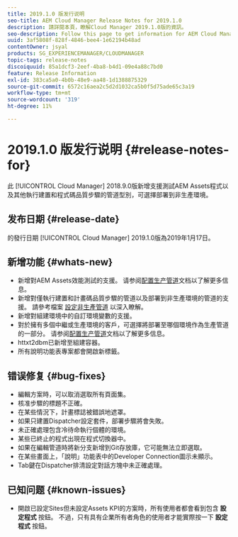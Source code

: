 ```yaml
---
title: 2019.1.0 版发行说明
seo-title: AEM Cloud Manager Release Notes for 2019.1.0
description: 請詳閱本頁，瞭解Cloud Manager 2019.1.0版的資訊。
seo-description: Follow this page to get information for AEM Cloud Manager Release 2019.1.0.
uuid: 3af5808f-828f-4846-bee4-1e62194b48ad
contentOwner: jsyal
products: SG_EXPERIENCEMANAGER/CLOUDMANAGER
topic-tags: release-notes
discoiquuid: 85a1dcf3-2eef-4ba8-b4d1-09e4a88c7bd0
feature: Release Information
exl-id: 383ca5a0-4b0b-48e9-aa48-1d1388875329
source-git-commit: 6572c16aea2c5d2d1032ca5b0f5d75ade65c3a19
workflow-type: tm+mt
source-wordcount: '319'
ht-degree: 11%

---
```


# 2019.1.0 版发行说明 {#release-notes-for}

此 [!UICONTROL Cloud Manager] 2018.9.0版新增支援測試AEM Assets程式以及其他執行建置和程式碼品質步驟的管道型別，可選擇部署到非生產環境。

## 发布日期 {#release-date}

的發行日期 [!UICONTROL Cloud Manager] 2019.1.0版為2019年1月17日。

## 新增功能 {#whats-new}

* 新增對AEM Assets效能測試的支援。 请参阅[配置生产管道](/help/using/production-pipelines.md)文档以了解更多信息。
* 新增對僅執行建置和計畫碼品質步驟的管道以及部署到非生產環境的管道的支援。 請參考檔案 [設定非生產管道](/help/using/non-production-pipelines.md) 以深入瞭解。
* 新增對組建環境中的自訂環境變數的支援。
* 對於擁有多個中繼或生產環境的客戶，可選擇將部署至哪個環境作為生產管道的一部分。 请参阅[配置生产管道](/help/using/production-pipelines.md)文档以了解更多信息。
* httxt2dbm已新增至組建容器。
* 所有說明功能表專案都會開啟新標籤。

## 错误修复 {#bug-fixes}

* 編輯方案時，可以取消選取所有頁面集。
* 核准步驟的標題不正確。
* 在某些情況下，計畫標誌被錯誤地遮罩。
* 如果只建置Dispatcher設定套件，部署步驟將會失敗。
* 未正確處理包含冷待命執行個體的環境。
* 某些已終止的程式出現在程式切換器中。
* 如果在編輯管道時將新分支新增到Git存放庫，它可能無法立即選取。
* 在某些畫面上，「說明」功能表中的Developer Connection圖示未顯示。
* Tab鍵在Dispatcher排清設定對話方塊中未正確處理。

## 已知问题 {#known-issues}

* 開啟已設定Sites但未設定Assets KPI的方案時，所有使用者都會看到包含 **設定程式** 按鈕。 不過，只有具有企業所有者角色的使用者才能實際按一下 **設定程式** 按鈕。
